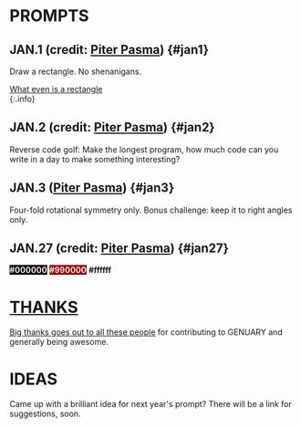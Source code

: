 # PROMPTS

## JAN.1 <span class="credit">(credit: [Piter Pasma](https://twitter.com/piterpasma))</span> {#jan1}

Draw a rectangle. No shenanigans.

[What even is a rectangle](https://en.wikipedia.org/wiki/Rectangle)  
{:.info}

## JAN.2 <span class="credit">(credit: [Piter Pasma](https://twitter.com/piterpasma))</span> {#jan2}

Reverse code golf: Make the longest program, how much code can you write in a day to make something interesting? 

## JAN.3 <span class="credit">([Piter Pasma](https://twitter.com/piterpasma))</span> {#jan3}

Four-fold rotational symmetry only. Bonus challenge: keep it to right angles only.

## JAN.27 <span class="credit">(credit: [Piter Pasma](https://twitter.com/piterpasma))</span> {#jan27}

<b style="background-color: #000000; color:#eee8dd">#000000</b>
<b style="background-color: #990000; color:#eee8dd">#990000</b>
<b style="background-color: #ffffff">#ffffff</b>

# [THANKS](thanks)

[Big thanks goes out to all these people](thanks) for contributing to GENUARY and generally being awesome.

# IDEAS

Came up with a brilliant idea for next year's prompt? There will be a link for suggestions, soon.

<script>
    function setHighlight () {
        const now = new Date();
        // The if statement makes sure we only highlight days in January 2023
        if (now.getFullYear() !== 2023 || now.getMonth() !== 0) return;
        const hash = "#jan" + now.getDate();
        if (!document.location.hash) document.location = hash;
        document.querySelector(hash).classList.add("today");
    }

    // Make sure we aren't trying to do this before
    // the browser has loaded the whole page
    onload=setHighlight;
</script>
